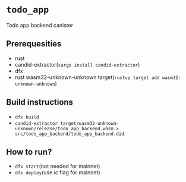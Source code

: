 # `todo_app`

Todo app backend canister

## Prerequesities
- rust
- candid-extractor(`cargo install candid-extractor`)
- dfx
- rust wasm32-unknown-unknown target(`rustup target add wasm32-unknown-unknown`)

## Build instructions
- `dfx build`
- `candid-extractor target/wasm32-unknown-unknown/release/todo_app_backend.wasm > src/todo_app_backend/todo_app_backend.did`

## How to run?
- `dfx start`(not needed for mainnet)
- `dfx deploy`(use ic flag for mainnet)
